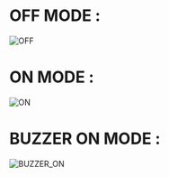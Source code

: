 

# OFF MODE :




![OFF](https://user-images.githubusercontent.com/74197288/164607926-2d3e0290-92d6-47ac-b286-54ea770a1eff.png)






# ON MODE :




![ON](https://user-images.githubusercontent.com/74197288/164607978-2598c340-02c1-4abe-8516-c29565aeab84.png)




# BUZZER ON MODE :





![BUZZER_ON](https://user-images.githubusercontent.com/74197288/164608096-e1d76f03-ebe8-4338-bf4a-a7e4f3c3c15c.png)
